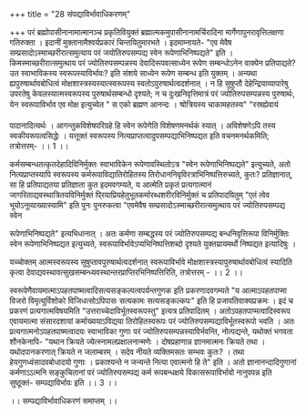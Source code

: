 +++
title = "28 संपद्याविर्भावाधिकरणम्"

+++
परं ब्रह्मोपासीनानामात्मानञ्च प्रकृतिवियुक्तं ब्रह्मात्मकमुपासीनानामर्चिरादिना मार्गेणापुनरावृत्तिलक्षणा गतिरुक्ता । इदानीं मुक्तानामैश्वर्यप्रकारं चिन्तयितुमारभते । इदमाम्नायते- "एव मेवैष सम्प्रसादोऽस्माच्छरीरात्समुत्याय परं जयोतिरुपसम्पद्य स्वेन रूपेणाभिनिष्पद्यते" इति । किमस्माच्छरीरात्समुत्थाय परं ज्योतिरुपसम्पन्नस्य देवादिरूपवत्साध्येन रूपेण सम्बन्धोऽनेन वाक्येन प्रतिपाद्यते? उत स्वाभाविकस्य स्वरूपस्याविर्भावः? इति संशये साध्येन रूपेण सम्बन्ध इति युक्तम् । अन्यथा ह्यपुरुषार्थावबोधित्वं मोक्षशास्त्रस्यस्यात्स्वरूपस्य स्वतोऽपुरुषार्थत्वदर्शनात् । न हि सुषुप्तौ देहेन्द्रियाव्यापारेषु उपरतेषु केवलस्यात्मस्वरूपस्य पुरुषार्थसम्बन्धो दृश्यते; न च दुःखनिवृत्तिमात्रं परं ज्योतिरुपसम्पन्नस्य पुरुषार्थः, येन स्वरूपाविर्भाव एव मोक्ष इत्युच्येत " स एको ब्रह्मण आनन्दः । श्रोत्रियस्य चाकामहतस्य" "रस्रह्येवायं

पादानादित्यर्थः । आगन्तुकविशेषपरिग्रहे हि स्वेन रूपेणेति विशेषणमनर्थकं स्यात् । अविशेषणेऽपि तस्य स्वकीयरूपत्वसिद्धेः । यत्तूक्तं स्वरूपस्य नित्यप्राप्तत्वादुपसम्पद्याभिनिष्पद्यत इति वचनमनर्थकमिति; तत्रोत्तरम्- ।। 1 ।।

कर्मसम्बन्धतत्कृतदेहादिविनिर्मुक्तः स्वाभाविकेन रूपेणावस्थितोऽत्र "स्वेन रूपेणाभिनिष्पद्यते" इत्युच्यते, अतो नित्यप्राप्तस्यापि स्वरूपस्य कर्मरूपाविद्यातिरोहितस्य तिरोधाननिवृविरत्राभिनिष्पत्तिरुच्यते, कुतः? प्रतिज्ञानात्, सा हि प्रतिपाद्यतया प्रतिज्ञाता कुत इदमवगम्यते, य आत्मेति प्रकृतं प्रत्यगात्मानं जागरिताद्यवस्थात्रितयविनिर्मुक्तं पि्रयाप्रियहेतुभूतकर्मारब्धशरीरविनिर्मुक्तं च प्रतिपादयितुम् "एतं त्वेव भूयोऽनूव्याख्यास्यामि" इति पुनः पुनरुकत्वा "एवमेवैष सम्प्रसादोऽस्माच्छरीरात्समुत्थाय परं ज्योतिरुपसम्पद्य स्वेन

रूपेणाभिनिष्पद्यते" इत्यभिधानात् । अतः कर्मणा सम्बद्धस्य परं ज्योतिरुपसम्पद्य बन्धनिवृत्तिरूपा विनिर्मुक्तिः स्वेन रूपेणाभिनिष्पद्यत इत्युच्यते, स्वरूपाविर्भावेऽप्यभिनिष्पत्तिशब्दो दृश्यते युक्तय्रायमर्थो निष्पद्यत इत्यादिषुः ।

यच्चोक्तम् आत्मस्वरूपस्य सुषुप्तावपुरुषार्थत्वदर्शनात् स्वरूपाविर्भावे मोक्षशास्त्रस्यापुरुषार्थावबोधित्वं स्यादिति कृत्वा देवाद्यवस्थावत्सुखसम्बन्ध्यवस्थान्तरप्राप्तिरभिनिष्पत्तिरिति, तत्रोत्तरम् - ।। 2 ।।

स्वरूपेणैवायमात्माऽपहतपाष्मत्वादिसत्यसङ्कल्पत्वपर्यन्तगुणक इति प्रकरणादवगम्यते "य आत्माऽपहतपाप्मा विजरो विमृत्युर्विशोको विजिधत्सोऽपिपासः सत्यकामः सत्यसङ्कल्कपः" इति हि प्रजापतिवाक्यप्रक्रमः । इदं च प्रकरणं प्रत्यगात्मविषयमिति "उत्तराच्चेदाविर्भूतस्वरूपस्तु" इत्यत्र प्रतिपादितम् । अतोऽपहतपाप्मत्वादिस्वरूप एवायमात्मा संसारदशायां कर्माख्ययाऽविद्यया तिरोहितस्वरूपः परं ज्योतिरुपसम्पद्याविर्भूतस्वरूपो भवति । अतः प्रत्यगात्मनोऽपहतपाष्मत्वादयः स्वाभाविका गुणाः परं ज्योतिरुपसम्पन्नस्याविर्भवन्ति, नोत्पद्यन्ते, यथोक्तं भगवता शौनकेनापि- "यथान क्रियते ज्येत्स्नामलप्रक्षालनान्मणेः । दोषप्रहाणान्न ज्ञानमात्मनः क्रियते तथा । यथोदपानकरणात् क्रियते न जलाम्बरम् । सदेव नीयते व्यक्तिमसतः सम्भवः कुतः? । तथा हेयगुणध्वंसादवबोधादयो गुणाः । प्रकाश्यन्ते न जन्यन्ते नित्या एवात्मनो हि ते" इति । अतो ज्ञानानन्दादिगुणानां कर्मणाऽऽत्मनि सङ्कुचितानां परं ज्योतिरुपसम्पद्य कर्म रूपबन्धक्षये विकासरूपाविर्भावो नानुपपन्न इति सुष्ठूक्तं- सम्पद्याविर्भावः इति ।। 3 ।।

।। सम्पद्याविर्भावाधिकरणं समाप्तम् ।।